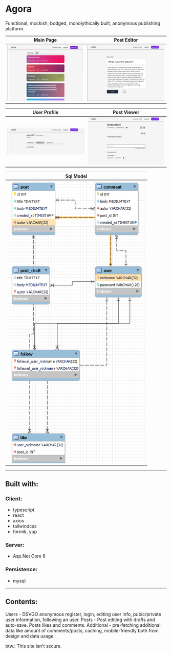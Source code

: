 # Agora
Functional, mockish, bodged, monolythically built, anonymous publishing platform.

|Main Page|Post Editor|
|---|---|
|![](https://github.com/issdn/agora/blob/master/screens/1.png)|![](https://github.com/issdn/agora/blob/master/screens/4.png)|

|User Profile|Post Viewer|
|---|---|
|![](https://github.com/issdn/agora/blob/master/screens/2.png)|![](https://github.com/issdn/agora/blob/master/screens/3.png)|

|Sql Model|
|---|
|![](https://github.com/issdn/agora/blob/master/screens/5.png)|

---
## Built with:
### Client:
- typescript
- react
- axios
- tailwindcss
- formik, yup
### Server:
- Asp.Net Core 6
### Persistence:
- mysql

---
## Contents:
Users - DSVGO anonymous register, login, editing user info, pubic/private user information, following an user.
Posts - Post editing with drafts and auto-save. Posts likes and comments.
Additional - pre-fetching additional data like amount of comments/posts, caching, mobile-friendly both from design and data usage.

btw.: This site isn't secure.
